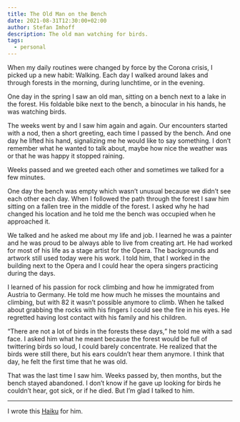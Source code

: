 ```yaml
---
title: The Old Man on the Bench
date: 2021-08-31T12:30:00+02:00
author: Stefan Imhoff
description: The old man watching for birds.
tags:
  - personal
---
```


When my daily routines were changed by force by the Corona crisis, I picked up a new habit: Walking. Each day I walked around lakes and through forests in the morning, during lunchtime, or in the evening.

One day in the spring I saw an old man, sitting on a bench next to a lake in the forest. His foldable bike next to the bench, a binocular in his hands, he was watching birds.

The weeks went by and I saw him again and again. Our encounters started with a nod, then a short greeting, each time I passed by the bench. And one day he lifted his hand, signalizing me he would like to say something. I don’t remember what he wanted to talk about, maybe how nice the weather was or that he was happy it stopped raining.

Weeks passed and we greeted each other and sometimes we talked for a few minutes.

One day the bench was empty which wasn’t unusual because we didn’t see each other each day. When I followed the path through the forest I saw him sitting on a fallen tree in the middle of the forest. I asked why he had changed his location and he told me the bench was occupied when he approached it.

We talked and he asked me about my life and job. I learned he was a painter and he was proud to be always able to live from creating art. He had worked for most of his life as a stage artist for the Opera. The backgrounds and artwork still used today were his work. I told him, that I worked in the building next to the Opera and I could hear the opera singers practicing during the days.

I learned of his passion for rock climbing and how he immigrated from Austria to Germany. He told me how much he misses the mountains and climbing, but with 82 it wasn’t possible anymore to climb. When he talked about grabbing the rocks with his fingers I could see the fire in his eyes. He regretted having lost contact with his family and his children.

<q>There are not a lot of birds in the forests these days,</q> he told me with a sad face. I asked him what he meant because the forest would be full of twittering birds so loud, I could barely concentrate. He realized that the birds were still there, but his ears couldn’t hear them anymore. I think that day, he felt the first time that he was old.

That was the last time I saw him. Weeks passed by, then months, but the bench stayed abandoned. I don’t know if he gave up looking for birds he couldn’t hear, got sick, or if he died. But I’m glad I talked to him.

---

I wrote this [Haiku](/haiku/19/) for him.
